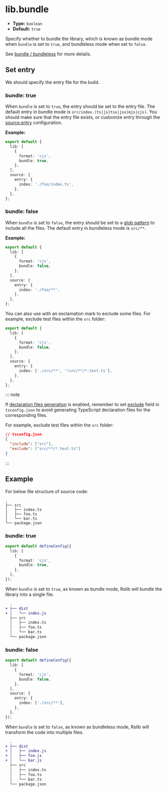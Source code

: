 # lib.bundle

* **Type:** `boolean`
* **Default:** `true`

Specify whether to bundle the library, which is known as bundle mode when `bundle` is set to `true`, and bundleless mode when set to `false`.

See [bundle / bundleless](/guide/basic/output-structure.md#bundle--bundleless) for more details.

## Set entry

We should specify the entry file for the build.

### bundle: true

When `bundle` is set to `true`, the entry should be set to the entry file. The default entry in bundle mode is `src/index.(ts|js|tsx|jsx|mjs|cjs)`. You should make sure that the entry file exists, or customize entry through the [source.entry](https://rsbuild.rs/config/source/entry) configuration.

**Example:**

```ts title="rslib.config.ts"
export default {
  lib: [
    {
      format: 'cjs',
      bundle: true,
    },
  ],
  source: {
    entry: {
      index: './foo/index.ts',
    },
  },
};
```

### bundle: false

When `bundle` is set to `false`, the entry should be set to a [glob pattern](https://github.com/micromatch/picomatch#globbing-features) to include all the files. The default entry in bundleless mode is `src/**`.

**Example:**

```ts title="rslib.config.ts"
export default {
  lib: [
    {
      format: 'cjs',
      bundle: false,
    },
  ],
  source: {
    entry: {
      index: './foo/**',
    },
  },
};
```

You can also use with an exclamation mark to exclude some files. For example, exclude test files within the `src` folder:

```ts title="rslib.config.ts"
export default {
  lib: [
    {
      format: 'cjs',
      bundle: false,
    },
  ],
  source: {
    entry: {
      index: ['./src/**', '!src/**/*.test.ts'],
    },
  },
};
```

::: note

If [declaration files generation](/config/lib/dts.md) is enabled, remember to set [exclude](https://www.typescriptlang.org/tsconfig/#exclude) field in `tsconfig.json` to avoid generating TypeScript declaration files for the corresponding files.

For example, exclude test files within the `src` folder:

```json
// tsconfig.json
{
  "include": ["src"],
  "exclude": ["src/**/*.test.ts"]
}
```

:::

## Example

For below file structure of source code:

```
.
├── src
│   ├── index.ts
│   ├── foo.ts
│   └── bar.ts
└── package.json
```

### bundle: true

```ts title="rslib.config.ts"
export default defineConfig({
  lib: [
    {
      format: 'cjs',
      bundle: true,
    },
  ],
});
```

When `bundle` is set to `true`, as known as bundle mode, Rslib will bundle the library into a single file.

```diff
  .
+ ├── dist
+ │   └── index.js
  ├── src
  │   ├── index.ts
  │   ├── foo.ts
  │   └── bar.ts
  └── package.json
```

### bundle: false

```ts title="rslib.config.ts"
export default defineConfig({
  lib: [
    {
      format: 'cjs',
      bundle: false,
    },
  ],
  source: {
    entry: {
      index: ['./src/**'],
    },
  },
});
```

When `bundle` is set to `false`, as known as bundleless mode, Rslib will transform the code into multiple files.

```diff
  .
+ ├── dist
+ │   ├── index.js
+ │   ├── foo.js
+ │   └── bar.js
  ├── src
  │   ├── index.ts
  │   ├── foo.ts
  │   └── bar.ts
  └── package.json
```
